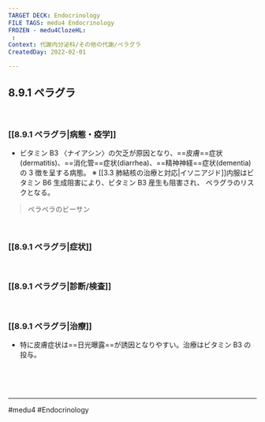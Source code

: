 ```yaml
---
TARGET DECK: Endocrinology
FILE TAGS: medu4 Endocrinology
FROZEN - medu4ClozeHL:
 : 
Context: 代謝内分泌科/その他の代謝/ペラグラ
CreatedDay: 2022-02-01

---
```


## 8.9.1 ペラグラ

<br>

### [[8.9.1 ペラグラ|病態・疫学]]
* ビタミン B3 〈ナイアシン〉の欠乏が原因となり、==皮膚==症状(dermatitis)、==消化管==症状(diarrhea)、==精神神経==症状(dementia)の 3 徴を呈する病態。
※ [[3.3 肺結核の治療と対応|イソニアジド]]内服はビタミン B6 生成阻害により、ビタミン B3 産生も阻害され、 ペラグラのリスクとなる。
>ペラペラのビーサン
<!--ID: 1643709295317-->



<br>

### [[8.9.1 ペラグラ|症状]]


<br>

### [[8.9.1 ペラグラ|診断/検査]]


<br>

### [[8.9.1 ペラグラ|治療]]
* 特に皮膚症状は==日光曝露==が誘因となりやすい。治療はビタミン B3 の投与。
<!--ID: 1659422881915-->




<br><br><br>

---
#medu4 #Endocrinology 